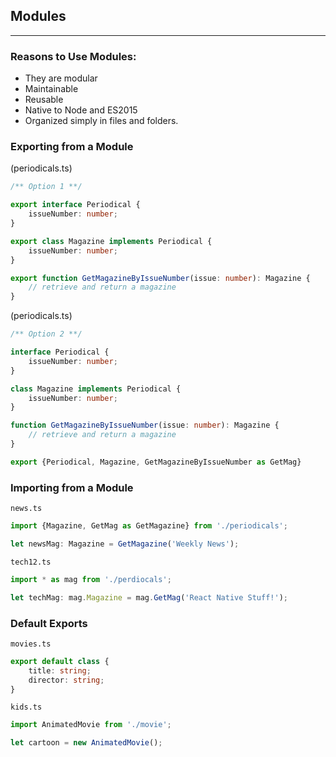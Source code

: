 ## Modules

___

### Reasons to Use Modules:

* They are modular
* Maintainable
* Reusable
* Native to Node and ES2015
* Organized simply in files and folders.

### Exporting from a Module

(periodicals.ts)

```ts (periodicals.ts)
/** Option 1 **/

export interface Periodical {
    issueNumber: number;
}

export class Magazine implements Periodical {
    issueNumber: number;
}

export function GetMagazineByIssueNumber(issue: number): Magazine {
    // retrieve and return a magazine
}
```

(periodicals.ts)

```ts 
/** Option 2 **/

interface Periodical {
    issueNumber: number;
}

class Magazine implements Periodical {
    issueNumber: number;
}

function GetMagazineByIssueNumber(issue: number): Magazine {
    // retrieve and return a magazine
}

export {Periodical, Magazine, GetMagazineByIssueNumber as GetMag}
```

### Importing from a Module

`news.ts`

```ts
import {Magazine, GetMag as GetMagazine} from './periodicals';

let newsMag: Magazine = GetMagazine('Weekly News');
```

`tech12.ts`

```ts
import * as mag from './perdiocals';

let techMag: mag.Magazine = mag.GetMag('React Native Stuff!');
```

### Default Exports

`movies.ts`

```ts
export default class {
    title: string;
    director: string;
}
```

`kids.ts`

```ts
import AnimatedMovie from './movie';

let cartoon = new AnimatedMovie();
```